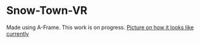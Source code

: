 # Snow-Town-VR
Made using A-Frame. This work is on progress.
[Picture on how it looks like currently](Snow-Town-VR/snowmanAndTheCastle.PNG)
